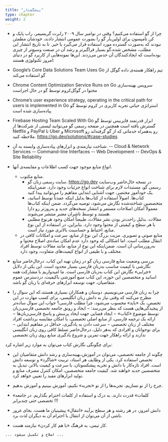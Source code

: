 ```yaml
---
title: "پیشگفتار"
type: chapter
weight: 2
---
```



    

- چرا از گو استفاده می‌کنیم؟
وقتی در نوامبر سال ۲۰۰۹ رابرت گریسیمر، راب پایک و کن تامپسون برای اولین‌بار گو را بصورت عمومی انتشار دادند، خودشان مطمئن نبودند که به‌صورت گسترده مورد استفاده قرار می‌گیرد یا خیر. تا به تاریخ انتشار این مطلب، مشخص شده،‌گو بسیار فراگیرتر و رشد آن در صنعت وسیع‌تر از چیزی بوده‌است که ایجادکنندگان آن حدس می‌زدند.
این‌ها نمونه‌هایی از کاربرد گو در دنیای امروز تکنولوژی هستند:
- Google’s Core Data Solutions Team Uses Go
تیم راهکار هسته‌ی داده گوگل از گو استفاده می‌کند
- Chrome Content Optimization Service Runs on Go
سرویس بهینه‌سازی محتوا در گوگل‌کروم توسط گو در حال اجراست
- Chrome’s user experience strategy, operating in the critical path for users is implemented in Go
استراتژی حیاتی تجربه کاربری در کروم توسط گو پیاده‌سازی شده است
- Firebase Hosting Team Scaled With Go
ابزار قدرتمند فایربیس توسط گو گسترش یافته است
همچنین در صفحه رسمی گو می‌توانید لیستی از شرکت‌ها از Netflix و PayPal تا Uber و Microsoft  رو به‌همراه خدماتی که از گو گرفته‌اند رو ملاحظه کنید.
https://go.dev/solutions/#case-studies


- شناخت نیازمندی و ابزارهای پیاده‌سازی وابسته به آن.
-- Cloud & Network Services 
-- Command-line Interfaces
-- Web Development
-- DevOps & Site Reliability

- انواع منابع موجود جهت کسب اطلاعات و مقایسه‌ی آنها.
	- منابع مکتوب.
		- سایت رسمی زبان گو. https://go.dev در نسخه حال‌حاضر وب‌سایت رسمی گو، مستندات لازم برای شناخت انواع جزئیات وجود دارد. ضمن‌اینکه یک خودآموز مختصر، جهت آشنایی ابتدایی مفاهیم را می‌توانید پیدا کنید.
		- کتاب‌ها. اصولاً استفاده از کتاب‌ها بدلیل اینکه عمدتاً توسط اساتید، متخصصین شناخته‌شده نگارش می‌شود، توصیه می‌گردد. ضمن اینکه کتاب‌ها معمولاً امکان اصلاحات مستمر و انتشار نسخه‌های جدید و به‌روزتر رو دارا هستند و توسط ناشران معتبر منتشر می‌شوند.
		- مقالات. بدلیل راحت‌تر بودن نشر مقالات، طبیعتاً امکان وجود هرنوع مطلبی با هر سطح و کیفیتی از محتوا وجود دارد. بنابراین، در استفاده از این نوع منابع، احتیاط و حساسیت بالاتری مورد نیاز است.
	- منابع صوتی و تصویری. مزیت بزرگ این نوع از منابع، سرعت و امکانات کافی در انتقال مطلب است. اما اشکالی که وجود دارد عدم امکان ساده‌ی اصلاح محتوا و به‌روزرسانی آن است. ضمن‌اینکه این نوع از منابع، مانند مقالات توسط افراد مختلف و با طیفی از انواع کیفیت‌های متفاوت، وجود دارد.

- بررسی وضعیت منابع فارسی زبان گو در زمان تهیه این کتاب.
  درحال‌حاضر منابع نگارشی با کیفیت مناسب به‌زبان فارسی بسیار محدود است. این یکی از دلایل «چرایی» نگارش این کتاب به‌زبان فارسی است. ما امیدواریم با مشارکت همه اساتید و متخصصین این حوزه، این کتاب منبع آموزشی باکیفیت، دردسترس عموم متقاضیان، جهت توسعه ابزارهای حرفه‌ای با زبان گو باشد.

- چرا به زبان فارسی می‌نویسیم.
  دوستان و همکاران بسیاری هستند،‌که این سوال را مطرح می‌کنند که وقتی نیاز به دانش زبان انگلیسی، برای کسب مهارت در این تخصص، یک «باید» محسوب می‌شود، چرا مطلب فارسی؟
  جواب این سوال ساده‌تر از پیجیدگی‌هایی هست که بنظر می‌رسد:
	 − ایجاد و رونق جامعه تخصصی فارسی‌زبان توسط موضوع «کتاب»
	 − ایجاد فضایی جهت ایحاد پرسش و پاسخ فارسی‌زبان‌ها
	 − ارائه یک ترجمه فارسی، از منابع اصلی تخصصی، با امکان مقایسه برداشت افراد مختلف از زبان تخصصی
	 − سرعت دادن به یادگیری، حداقل در مفاهیم ابتدایی
	 − برای نوجوانان و افرادی که به‌هر دلیل، درحال‌حاضر تسلط کافی روی زبان انگلیسی ندارند و ارائه راهکار جهت تمرین و شروع یادگیری منابع روی زبان تخصصی

برای چگونگی نگارش کتاب می‌توان به موارد زیر اشاره کرد:

- چگونه از جامعه تخصصی، می‌توان در آموزش،بهینه‌سازی و رشد دانش متقاضیان این تخصص استفاده کرد.
  یکی از وظایف هر استاد، تربیت «شاگرد» و توسعه دانش است. افراد تازه‌کار با دانش و تجربه پیشکسوتان، با سرعت و کیفیت بالاتر، تبدیل به متخصصین جدید خواهند شد. کیفیت جامعه متخصصین، امکان کنترل مصرف منابع و تولید ابزارهای مفید را تعیین خواهد کرد.

- چرخ را از نو نسازیم، تجربه‌ها را از نو «تجربه» نکنیم، آموزش ببینیم و آموزش بدهیم.

- «کلمات» قدرت دارند. به درک و استفاده از کلمات احترام بگذاریم. در جامعه تخصصی حتی چند‌برابر !!!

- دانش امروز، در هر رشته و هر سطح برآیند «انتقال» پیشینیان ما هست. بجای غرور ناشی از آن می‌توان از انتقال با احترام آن به دیگران لذت برد.

- کار تیمی، به فرهنگ «با هم کار کردن» نیازمند هست.

  

`... اصلاح و تکمیل می‌شود ...` 
